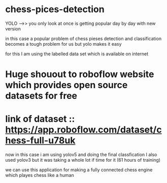 # chess-pices-detection

YOLO -->> you only look at once is getting popular day by  day with new version

in this case a popular problem of chess pieses detection and classification becomes a tough problem for us but yolo makes it easy

for this I am using the labelled data set which is available on internet

# Huge shouout to roboflow website which provides open source datasets for free
# link of dataset :: https://app.roboflow.com/dataset/chess-full-u78uk

now in this case i am using yolov5 and doing the final classfication
I also used yolov3 but it was taking a whole lot if time for it (61 hours of training)

we can use this application for making a fully connected chess engine which playes chess like a human
